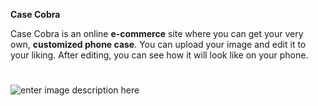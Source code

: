 **Case Cobra**

Case Cobra is an online **e-commerce** site where you can get your very own, **customized phone case**. You can upload your image and edit it to your liking. After editing, you can see how it will look like on your phone.
#
#


![enter image description here](https://lh3.googleusercontent.com/d/1S8bd9SGG3q67AghnZJZXIXgOU_YcNrAU)
